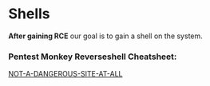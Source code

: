 # Shells
**After gaining RCE** our goal is to gain a shell on the system. 

### Pentest Monkey Reverseshell Cheatsheet: 
[NOT-A-DANGEROUS-SITE-AT-ALL](http://pentestmonkey.net/cheat-sheet/shells/reverse-shell-cheat-sheet)
